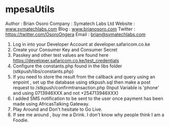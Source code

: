 # mpesaUtils

Author   : Brian Osoro
Company  : Symatech Labs Ltd
Website  : www.symatechlabs.com
Blog     : www.brianosoro.com
Twitter  : https://twitter.com/OsoroOngera
Email    : brian@symatechlabs.com


1. Log in into your Developer Account at developer.safaricom.co.ke
2. Create your Consumer Key and Consumer Secret
3. Passkey and other test values are found here https://developer.safaricom.co.ke/test_credentials 
4. Configure the constants.php found in the libs folder (stkpush/libs/constants.php)
5. If you need to store the result from the callback and query using an enpoint , set up the database using stkpush.sql then make a post request to /stkpush/confirmtransaction.php (Input Variable is 'phone' and using 0713946XXX and not +254713946XXX)
6. I added SMS notification to be sent to the user once payment has been made using AfricasTalking Gateway.
7. Play Around and Don't hesitate to Go Live. 
8. If see me around , buy me a Drink. I don't know why people think I am a Foodie.

